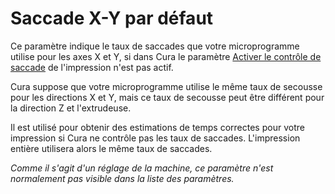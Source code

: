 Saccade X-Y par défaut
====
Ce paramètre indique le taux de saccades que votre microprogramme utilise pour les axes X et Y, si dans Cura le paramètre [Activer le contrôle de saccade](../speed/jerk_enabled.md) de l'impression n'est pas actif.

Cura suppose que votre microprogramme utilise le même taux de secousse pour les directions X et Y, mais ce taux de secousse peut être différent pour la direction Z et l'extrudeuse.

Il est utilisé pour obtenir des estimations de temps correctes pour votre impression si Cura ne contrôle pas les taux de saccades. L'impression entière utilisera alors le même taux de saccades.

*Comme il s'agit d'un réglage de la machine, ce paramètre n'est normalement pas visible dans la liste des paramètres.*
